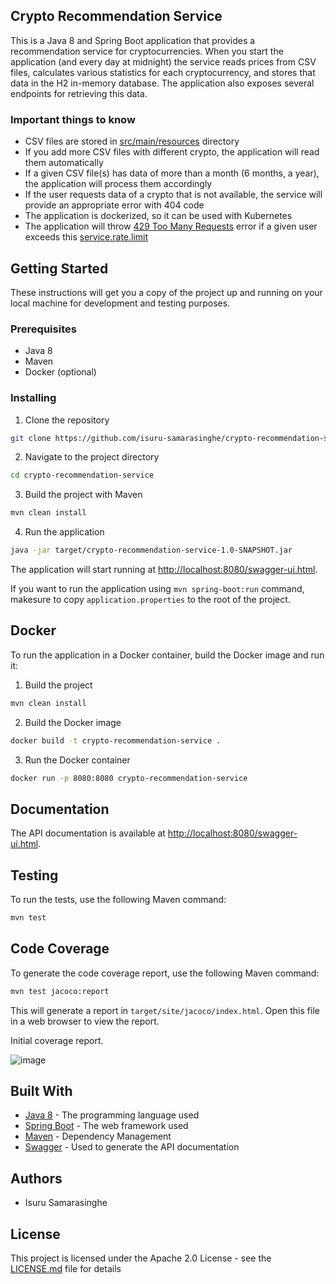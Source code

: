 ## Crypto Recommendation Service

This is a Java 8 and Spring Boot application that provides a recommendation service for cryptocurrencies. When you start the application (and every day at midnight) the service reads prices from CSV files, calculates various statistics for each cryptocurrency, and stores that data in the H2 in-memory database. The application also exposes several endpoints for retrieving this data.

### Important things to know
- CSV files are stored in [src/main/resources]([url](https://github.com/isuru-samarasinghe/crypto-recommendation-service/tree/main/src/main/resources)) directory
- If you add more CSV files with different crypto, the application will read them automatically
- If a given CSV file(s) has data of more than a month (6 months, a year), the application will process them accordingly
- If the user requests data of a crypto that is not available, the service will provide an appropriate error with 404 code
- The application is dockerized, so it can be used with Kubernetes
- The application will throw [429 Too Many Requests]([url](https://developer.mozilla.org/en-US/docs/Web/HTTP/Status/429)) error if a given user exceeds this [service.rate.limit]([url](https://github.com/isuru-samarasinghe/crypto-recommendation-service/blob/main/src/main/resources/application.properties#L35))


## Getting Started

These instructions will get you a copy of the project up and running on your local machine for development and testing purposes.

### Prerequisites

- Java 8
- Maven
- Docker (optional)

### Installing

1. Clone the repository
```bash
git clone https://github.com/isuru-samarasinghe/crypto-recommendation-service.git
```

2. Navigate to the project directory
```bash
cd crypto-recommendation-service
```

3. Build the project with Maven
```bash
mvn clean install
```

4. Run the application
```bash
java -jar target/crypto-recommendation-service-1.0-SNAPSHOT.jar
```

The application will start running at [http://localhost:8080/swagger-ui.html](http://localhost:8080/swagger-ui.html).

If you want to run the application using `mvn spring-boot:run` command, makesure to copy `application.properties` to the root of the project.

## Docker

To run the application in a Docker container, build the Docker image and run it:

1. Build the project
```bash
mvn clean install
```

2. Build the Docker image
```bash
docker build -t crypto-recommendation-service .
```

3. Run the Docker container
```bash
docker run -p 8080:8080 crypto-recommendation-service
```

## Documentation

The API documentation is available at [http://localhost:8080/swagger-ui.html](http://localhost:8080/swagger-ui.html).


## Testing

To run the tests, use the following Maven command:

```bash
mvn test
```


## Code Coverage

To generate the code coverage report, use the following Maven command:

```bash
mvn test jacoco:report
```

This will generate a report in `target/site/jacoco/index.html`. Open this file in a web browser to view the report.

Initial coverage report.

![image](https://github.com/isuru-samarasinghe/crypto-recommendation-service/assets/59447165/e2b2de38-0d4d-462e-a630-f60227a940ad)


## Built With

- [Java 8](https://www.oracle.com/java/technologies/javase/javase-jdk8-downloads.html) - The programming language used
- [Spring Boot](https://spring.io/projects/spring-boot) - The web framework used
- [Maven](https://maven.apache.org/) - Dependency Management
- [Swagger](https://swagger.io/) - Used to generate the API documentation

## Authors

- Isuru Samarasinghe

## License

This project is licensed under the Apache 2.0 License - see the [LICENSE.md](LICENSE.md) file for details
